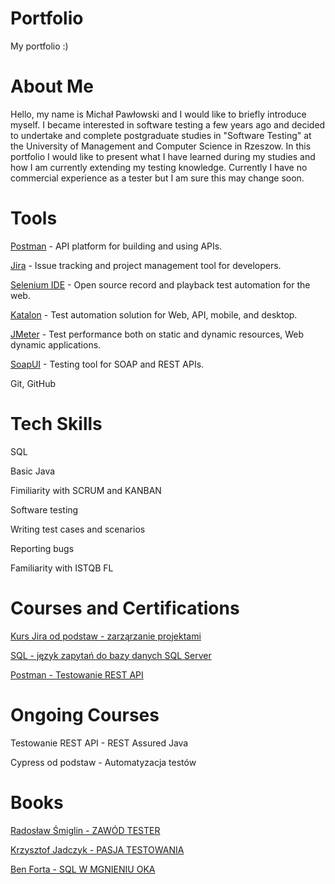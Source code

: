 # Portfolio
My portfolio :) 
# About Me
Hello, my name is Michał Pawłowski and I would like to briefly introduce myself. I became interested in software testing a few years ago and decided to undertake and complete postgraduate studies in "Software Testing" at the University of Management and Computer Science in Rzeszow. In this portfolio I would like to present what I have learned during my studies and how I am currently extending my testing knowledge. Currently I have no commercial experience as a tester but I am sure this may change soon.

# Tools
[Postman](https://www.postman.com/) - API platform for building and using APIs.

[Jira](https://www.atlassian.com/pl/software/jira) - Issue tracking and project management tool for developers.

[Selenium IDE](https://chrome.google.com/webstore/detail/selenium-ide/mooikfkahbdckldjjndioackbalphokd) - Open source record and playback test automation for the web.

[Katalon](https://katalon.com/) - Test automation solution for Web, API, mobile, and desktop.

[JMeter](https://jmeter.apache.org/) - Test performance both on static and dynamic resources, Web dynamic applications.

[SoapUI](https://www.soapui.org/) - Testing tool for SOAP and REST APIs.

Git, GitHub

# Tech Skills

SQL

Basic Java

Fimiliarity with SCRUM and KANBAN

Software testing

Writing test cases and scenarios

Reporting bugs

Familiarity with ISTQB FL

# Courses and Certifications

[Kurs Jira od podstaw - zarząrzanie projektami](https://www.udemy.com/certificate/UC-21225db2-9bbb-41fa-906b-05a5fa39e814)

[SQL - język zapytań do bazy danych SQL Server](https://www.udemy.com/certificate/UC-324b1456-4980-4223-94c0-d068a8b45b75)

[Postman - Testowanie REST API](https://www.udemy.com/certificate/UC-9f3620f7-d54e-4080-94b1-89cc2fe13641)

# Ongoing Courses

Testowanie REST API - REST Assured Java

Cypress od podstaw - Automatyzacja testów

# Books

[Radosław Śmiglin - ZAWÓD TESTER](https://www.empik.com/zawod-tester-od-decyzji-do-zdobycia-doswiadczenia-smilgin-radoslaw,p1214300025,ksiazka-p)

[Krzysztof Jadczyk - PASJA TESTOWANIA](https://www.empik.com/pasja-testowania-jadczyk-krzysztof,p1255689165,ksiazka-p)

[Ben Forta - SQL W MGNIENIU OKA](https://www.empik.com/sql-w-mgnieniu-oka-opanuj-jezyk-zapytan-w-10-minut-dziennie-forta-ben,p1306423504,ksiazka-p)
